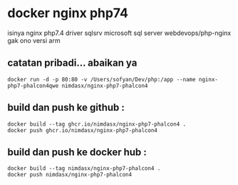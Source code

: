 # docker nginx php74
isinya nginx php7.4 driver sqlsrv microsoft sql server
webdevops/php-nginx gak ono versi arm
## catatan pribadi... abaikan ya
````
docker run -d -p 80:80 -v /Users/sofyan/Dev/php:/app --name nginx-php7-phalcon4qwe nimdasx/nginx-php7-phalcon4
````
## build dan push ke github :
````
docker build --tag ghcr.io/nimdasx/nginx-php7-phalcon4 .
docker push ghcr.io/nimdasx/nginx-php7-phalcon4
````
## build dan push ke docker hub :
````
docker build --tag nimdasx/nginx-php7-phalcon4 .
docker push nimdasx/nginx-php7-phalcon4
````